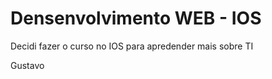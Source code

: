 # Densenvolvimento WEB - IOS
<p>Decidi fazer o curso no IOS para apredender mais sobre TI</p>

<p> Gustavo <p>